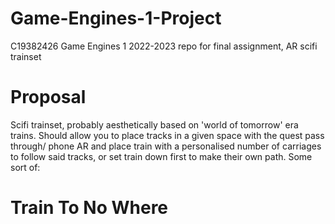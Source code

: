 # Game-Engines-1-Project
C19382426 Game Engines 1 2022-2023 repo for final assignment, AR scifi trainset

# Proposal
Scifi trainset, probably aesthetically based on 'world of tomorrow' era trains. Should allow you to place tracks in a given space with the quest pass through/ phone AR and place train with a personalised number of carriages to follow said tracks, or set train down first to make their own path. Some sort of:
# Train To No Where
